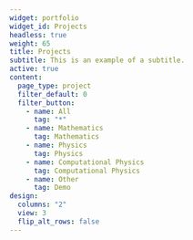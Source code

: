 ```yaml
---
widget: portfolio
widget_id: Projects
headless: true
weight: 65
title: Projects
subtitle: This is an example of a subtitle.
active: true
content:
  page_type: project
  filter_default: 0
  filter_button:
    - name: All
      tag: "*"
    - name: Mathematics
      tag: Mathematics
    - name: Physics
      tag: Physics
    - name: Computational Physics
      tag: Computational Physics
    - name: Other
      tag: Demo
design:
  columns: "2"
  view: 3
  flip_alt_rows: false
---
```

